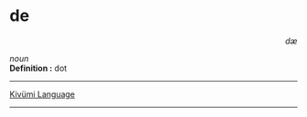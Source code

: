 
# de

<div align="right"><i>dæ</i></div>

*noun*  
**Definition :** dot  

---

[Kivümi Language](../README.md)

---

